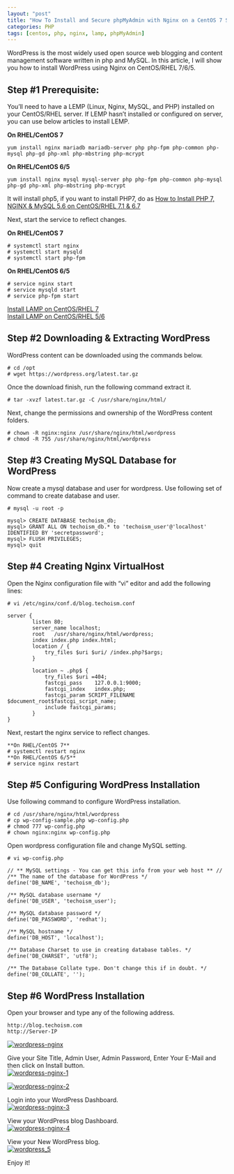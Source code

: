 ```yaml
---
layout: "post"
title: "How To Install and Secure phpMyAdmin with Nginx on a CentOS 7 Server"
categories: PHP
tags: [centos, php, nginx, lamp, phpMyAdmin]
---
```


WordPress is the most widely used open source web blogging and content management software written in php and MySQL. In this article, I will show you how to install WordPress using Nginx on CentOS/RHEL 7/6/5.

## **Step #1 Prerequisite:**

You’ll need to have a LEMP (Linux, Nginx, MySQL, and PHP) installed on your CentOS/RHEL server. If LEMP hasn’t installed or configured on server, you can use below articles to install LEMP.

**On RHEL/CentOS 7**

```shell
yum install nginx mariadb mariadb-server php php-fpm php-common php-mysql php-gd php-xml php-mbstring php-mcrypt 
```

**On RHEL/CentOS 6/5** 

```
yum install nginx mysql mysql-server php php-fpm php-common php-mysql php-gd php-xml php-mbstring php-mcrypt
```

<!-- more -->

It will install php5, if you want to install PHP7, do as [How to Install PHP 7, NGINX & MySQL 5.6 on CentOS/RHEL 7.1 & 6.7](http://blog.inching.org/PHP/2017-05-01-centos7-nginx-lamp.html)

Next, start the service to reflect changes.

**On RHEL/CentOS 7** 

```shell
# systemctl start nginx
# systemctl start mysqld
# systemctl start php-fpm
```

**On RHEL/CentOS 6/5** 

```shell
# service nginx start
# service mysqld start
# service php-fpm start
```

[Install LAMP on CentOS/RHEL 7](http://www.techoism.com/how-to-install-lamp-on-centosrhel-7/)  
[Install LAMP on CentOS/RHEL 5/6](http://www.techoism.com/install-lamp-on-centosrhel/)

## **Step #2 Downloading & Extracting WordPress**

WordPress content can be downloaded using the commands below.

```shell
# cd /opt
# wget https://wordpress.org/latest.tar.gz
```

Once the download finish, run the following command extract it.

```shell
# tar -xvzf latest.tar.gz -C /usr/share/nginx/html/
```

Next, change the permissions and ownership of the WordPress content folders.

```shell
# chown -R nginx:nginx /usr/share/nginx/html/wordpress
# chmod -R 755 /usr/share/nginx/html/wordpress
```

## **Step #3 Creating MySQL Database for WordPress**

Now create a mysql database and user for wordpress. Use following set of command to create database and user.

```shell
# mysql -u root -p
```

```shell
mysql> CREATE DATABASE techoism_db;
mysql> GRANT ALL ON techoism_db.* to 'techoism_user'@'localhost' IDENTIFIED BY 'secretpassword';
mysql> FLUSH PRIVILEGES;
mysql> quit
```

## **Step #4 Creating Nginx VirtualHost**

Open the Nginx configuration file with “vi” editor and add the following lines:

```shell
# vi /etc/nginx/conf.d/blog.techoism.conf
```

```
server {
        listen 80;
        server_name localhost;
        root   /usr/share/nginx/html/wordpress;
        index index.php index.html;
        location / {
            try_files $uri $uri/ /index.php?$args;
        }
        
        location ~ .php$ {
            try_files $uri =404;
            fastcgi_pass    127.0.0.1:9000;
            fastcgi_index   index.php;
            fastcgi_param SCRIPT_FILENAME $document_root$fastcgi_script_name;
            include fastcgi_params;
        }
}
```

Next, restart the nginx service to reflect changes.

```shell
**On RHEL/CentOS 7** 
# systemctl restart nginx 
**On RHEL/CentOS 6/5** 
# service nginx restart 
```

## **Step #5 Configuring WordPress Installation**

Use following command to configure WordPress installation.

```shell
# cd /usr/share/nginx/html/wordpress
# cp wp-config-sample.php wp-config.php
# chmod 777 wp-config.php
# chown nginx:nginx wp-config.php
```

Open wordpress configuration file and change MySQL setting.

```shell
# vi wp-config.php
```

```
// ** MySQL settings - You can get this info from your web host ** //
/** The name of the database for WordPress */
define('DB_NAME', 'techoism_db');

/** MySQL database username */
define('DB_USER', 'techoism_user');

/** MySQL database password */
define('DB_PASSWORD', 'redhat');

/** MySQL hostname */
define('DB_HOST', 'localhost');

/** Database Charset to use in creating database tables. */
define('DB_CHARSET', 'utf8');

/** The Database Collate type. Don't change this if in doubt. */
define('DB_COLLATE', '');
```

## **Step #6 WordPress Installation**

Open your browser and type any of the following address.

```
http://blog.techoism.com
http://Server-IP
```

[![wordpress-nginx](http://www.techoism.com/wp-content/uploads/2016/05/wordpress-nginx.png)](http://www.techoism.com/wp-content/uploads/2016/05/wordpress-nginx.png)

Give your Site Title, Admin User, Admin Password, Enter Your E-Mail and then click on Install button.  
[![wordpress-nginx-1](http://www.techoism.com/wp-content/uploads/2016/05/wordpress-nginx-1.png)](http://www.techoism.com/wp-content/uploads/2016/05/wordpress-nginx-1.png)

[![wordpress-nginx-2](http://www.techoism.com/wp-content/uploads/2016/05/wordpress-nginx-2.png)](http://www.techoism.com/wp-content/uploads/2016/05/wordpress-nginx-2.png)

Login into your WordPress Dashboard.  
[![wordpress-nginx-3](http://www.techoism.com/wp-content/uploads/2016/05/wordpress-nginx-3.png)](http://www.techoism.com/wp-content/uploads/2016/05/wordpress-nginx-3.png)

View your WordPress blog Dashboard.  
[![wordpress-nginx-4](http://www.techoism.com/wp-content/uploads/2016/05/wordpress-nginx-4.png)](http://www.techoism.com/wp-content/uploads/2016/05/wordpress-nginx-4.png)

View your New WordPress blog.  
[![wordpress_5](http://www.techoism.com/wp-content/uploads/2016/05/wordpress_5.png)](http://www.techoism.com/wp-content/uploads/2016/05/wordpress_5.png)

Enjoy it!